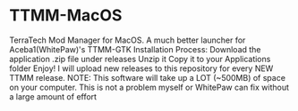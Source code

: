 # TTMM-MacOS
TerraTech Mod Manager for MacOS.
A much better launcher for Aceba1(WhitePaw)'s TTMM-GTK
Installation Process:
  Download the application .zip file under releases
  Unzip it
  Copy it to your Applications folder
  Enjoy!
I will upload new releases to this repository for every NEW TTMM release.
  NOTE: This software will take up a LOT (~500MB) of space on your computer. This is not a problem myself or WhitePaw can fix without a large amount of effort
